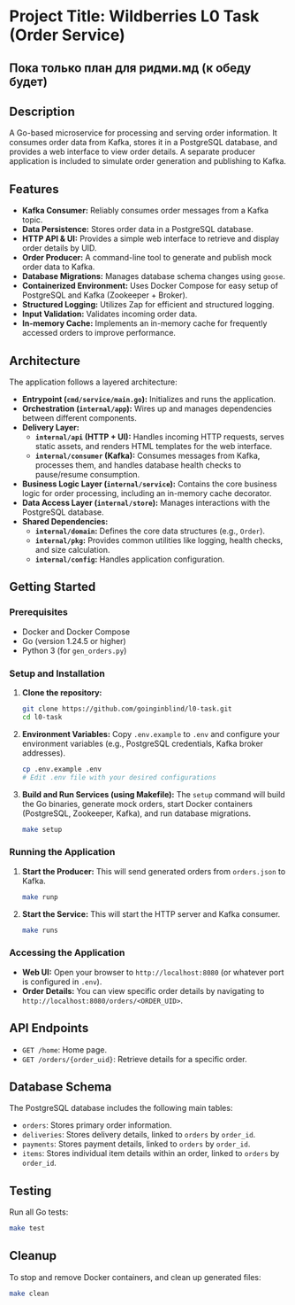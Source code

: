 # Project Title: Wildberries L0 Task (Order Service)
## Пока только план для ридми.мд (к обеду будет) 

## Description
A Go-based microservice for processing and serving order information. It consumes order data from Kafka, stores it in a PostgreSQL database, and provides a web interface to view order details. A separate producer application is included to simulate order generation and publishing to Kafka.

## Features
- **Kafka Consumer:** Reliably consumes order messages from a Kafka topic.
- **Data Persistence:** Stores order data in a PostgreSQL database.
- **HTTP API & UI:** Provides a simple web interface to retrieve and display order details by UID.
- **Order Producer:** A command-line tool to generate and publish mock order data to Kafka.
- **Database Migrations:** Manages database schema changes using `goose`.
- **Containerized Environment:** Uses Docker Compose for easy setup of PostgreSQL and Kafka (Zookeeper + Broker).
- **Structured Logging:** Utilizes Zap for efficient and structured logging.
- **Input Validation:** Validates incoming order data.
- **In-memory Cache:** Implements an in-memory cache for frequently accessed orders to improve performance.

## Architecture
The application follows a layered architecture:
- **Entrypoint (`cmd/service/main.go`):** Initializes and runs the application.
- **Orchestration (`internal/app`):** Wires up and manages dependencies between different components.
- **Delivery Layer:**
    - **`internal/api` (HTTP + UI):** Handles incoming HTTP requests, serves static assets, and renders HTML templates for the web interface.
    - **`internal/consumer` (Kafka):** Consumes messages from Kafka, processes them, and handles database health checks to pause/resume consumption.
- **Business Logic Layer (`internal/service`):** Contains the core business logic for order processing, including an in-memory cache decorator.
- **Data Access Layer (`internal/store`):** Manages interactions with the PostgreSQL database.
- **Shared Dependencies:**
    - **`internal/domain`:** Defines the core data structures (e.g., `Order`).
    - **`internal/pkg`:** Provides common utilities like logging, health checks, and size calculation.
    - **`internal/config`:** Handles application configuration.


## Getting Started

### Prerequisites
- Docker and Docker Compose
- Go (version 1.24.5 or higher)
- Python 3 (for `gen_orders.py`)

### Setup and Installation
1.  **Clone the repository:**
    ```bash
    git clone https://github.com/goinginblind/l0-task.git
    cd l0-task
    ```
2.  **Environment Variables:**
    Copy `.env.example` to `.env` and configure your environment variables (e.g., PostgreSQL credentials, Kafka broker addresses).
    ```bash
    cp .env.example .env
    # Edit .env file with your desired configurations
    ```
3.  **Build and Run Services (using Makefile):**
    The `setup` command will build the Go binaries, generate mock orders, start Docker containers (PostgreSQL, Zookeeper, Kafka), and run database migrations.
    ```bash
    make setup
    ```

### Running the Application

1.  **Start the Producer:**
    This will send generated orders from `orders.json` to Kafka.
    ```bash
    make runp
    ```
2.  **Start the Service:**
    This will start the HTTP server and Kafka consumer.
    ```bash
    make runs
    ```

### Accessing the Application
- **Web UI:** Open your browser to `http://localhost:8080` (or whatever port is configured in `.env`).
- **Order Details:** You can view specific order details by navigating to `http://localhost:8080/orders/<ORDER_UID>`.

## API Endpoints
- `GET /home`: Home page.
- `GET /orders/{order_uid}`: Retrieve details for a specific order.

## Database Schema
The PostgreSQL database includes the following main tables:
- `orders`: Stores primary order information.
- `deliveries`: Stores delivery details, linked to `orders` by `order_id`.
- `payments`: Stores payment details, linked to `orders` by `order_id`.
- `items`: Stores individual item details within an order, linked to `orders` by `order_id`.

## Testing
Run all Go tests:
```bash
make test
```

## Cleanup
To stop and remove Docker containers, and clean up generated files:
```bash
make clean
```
